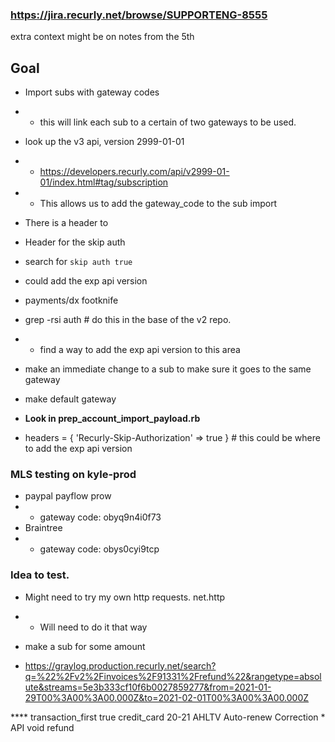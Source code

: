 ### https://jira.recurly.net/browse/SUPPORTENG-8555
extra context might be on notes from the 5th
## Goal
* Import subs with gateway codes
* * this will link each sub to a certain of two gateways to be used.

* look up the v3 api, version 2999-01-01
* * https://developers.recurly.com/api/v2999-01-01/index.html#tag/subscription
* * This allows us to add the gateway_code to the sub import

* There is a header to
* Header for the skip auth
* search for `skip auth true`
* could add the exp api version
* payments/dx  footknife
* grep -rsi auth     # do this in the base of the v2 repo.
* * find a way to add the exp api version to this area

* make an immediate change to a sub to make sure it goes to the same gateway
* make default gateway

* **Look in prep_account_import_payload.rb**
* headers = { 'Recurly-Skip-Authorization' => true } # this could be where to add the exp api version

### MLS testing on kyle-prod
* paypal payflow prow
* * gateway code: obyq9n4i0f73
* Braintree
* * gateway code: obys0cyi9tcp


### Idea to test.
* Might need to try my own http requests. net.http
* * Will need to do it that way



* make a sub for some amount
* https://graylog.production.recurly.net/search?q=%22%2Fv2%2Finvoices%2F91331%2Frefund%22&rangetype=absolute&streams=5e3b333cf10f6b0027859277&from=2021-01-29T00%3A00%3A00.000Z&to=2021-02-01T00%3A00%3A00.000Z
<invoice>
  <amount_in_cents>****</amount_in_cents>
  <refund_method>transaction_first</refund_method>
  <external_refund>true</external_refund>
  <payment_method>credit_card</payment_method>
  <description>20-21 AHLTV Auto-renew Correction</description>
</invoice>
* API void refund